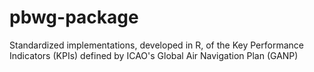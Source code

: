 # pbwg-package
Standardized implementations, developed in R, of the Key Performance Indicators (KPIs) defined by ICAO's Global Air Navigation Plan (GANP)

